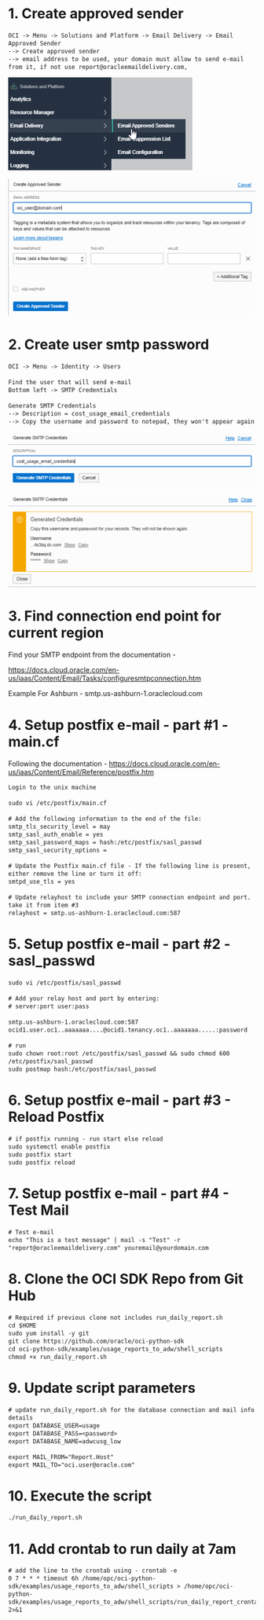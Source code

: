 # 1. Create approved sender
```
OCI -> Menu -> Solutions and Platform -> Email Delivery -> Email Approved Sender
--> Create approved sender
--> email address to be used, your domain must allow to send e-mail from it, if not use report@oracleemaildelivery.com, 
```

![](img/report_01.png)

![](img/report_02.png)

# 2. Create user smtp password
```
OCI -> Menu -> Identity -> Users

Find the user that will send e-mail
Bottom left -> SMTP Credentials 

Generate SMTP Credentials
--> Description = cost_usage_email_credentials
--> Copy the username and password to notepad, they won't appear again
```


![](img/report_03.png)

![](img/report_04.png)

# 3. Find connection end point for current region

Find your SMTP endpoint from the documentation - 

https://docs.cloud.oracle.com/en-us/iaas/Content/Email/Tasks/configuresmtpconnection.htm

Example For Ashburn - smtp.us-ashburn-1.oraclecloud.com

# 4. Setup postfix e-mail - part #1 - main.cf

Following the documentation - https://docs.cloud.oracle.com/en-us/iaas/Content/Email/Reference/postfix.htm

```
Login to the unix machine

sudo vi /etc/postfix/main.cf

# Add the following information to the end of the file:
smtp_tls_security_level = may 
smtp_sasl_auth_enable = yes 
smtp_sasl_password_maps = hash:/etc/postfix/sasl_passwd 
smtp_sasl_security_options =

# Update the Postfix main.cf file - If the following line is present, either remove the line or turn it off:
smtpd_use_tls = yes

# Update relayhost to include your SMTP connection endpoint and port. take it from item #3
relayhost = smtp.us-ashburn-1.oraclecloud.com:587	
```

# 5. Setup postfix e-mail - part #2 - sasl_passwd

```
sudo vi /etc/postfix/sasl_passwd

# Add your relay host and port by entering:
# server:port user:pass

smtp.us-ashburn-1.oraclecloud.com:587 ocid1.user.oc1..aaaaaaa....@ocid1.tenancy.oc1..aaaaaaa.....:password

# run
sudo chown root:root /etc/postfix/sasl_passwd && sudo chmod 600 /etc/postfix/sasl_passwd
sudo postmap hash:/etc/postfix/sasl_passwd
```

# 6. Setup postfix e-mail - part #3 - Reload Postfix

```
# if postfix running - run start else reload
sudo systemctl enable postfix
sudo postfix start
sudo postfix reload
```

# 7. Setup postfix e-mail - part #4 - Test Mail

```
# Test e-mail
echo "This is a test message" | mail -s "Test" -r "report@oracleemaildelivery.com" youremail@yourdomain.com
```

# 8. Clone the OCI SDK Repo from Git Hub 

```
# Required if previous clone not includes run_daily_report.sh
cd $HOME
sudo yum install -y git
git clone https://github.com/oracle/oci-python-sdk
cd oci-python-sdk/examples/usage_reports_to_adw/shell_scripts
chmod +x run_daily_report.sh
```

# 9. Update script parameters

```
# update run_daily_report.sh for the database connection and mail info details
export DATABASE_USER=usage
export DATABASE_PASS=<password>
export DATABASE_NAME=adwcusg_low

export MAIL_FROM="Report.Host"
export MAIL_TO="oci.user@oracle.com"
```

# 10. Execute the script

```
./run_daily_report.sh
```

# 11. Add crontab to run daily at 7am

```
# add the line to the crontab using - crontab -e
0 7 * * * timeout 6h /home/opc/oci-python-sdk/examples/usage_reports_to_adw/shell_scripts > /home/opc/oci-python-sdk/examples/usage_reports_to_adw/shell_scripts/run_daily_report_crontab_run.txt 2>&1
```
